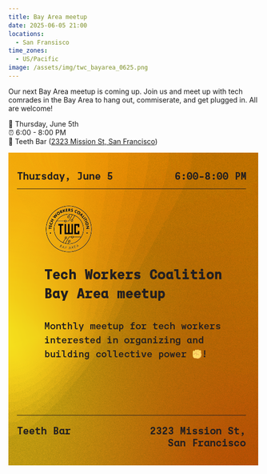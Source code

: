 ```yaml
---
title: Bay Area meetup
date: 2025-06-05 21:00
locations:
  - San Fransisco
time_zones:
  - US/Pacific
image: /assets/img/twc_bayarea_0625.png
---
```

Our next Bay Area meetup is coming up. Join us and meet up with tech comrades in the Bay Area to hang out, commiserate, and get plugged in. All are welcome!

📆 Thursday, June 5th\
⏰ 6:00 - 8:00 PM\
**📍** Teeth Bar ([2323 Mission St, San Francisco](https://click.actionnetwork.org/ss/c/u001.xqm-apKpWqGuZCDDu9wrxaE2AW4g_h8djIM95v6-zhbz6ZOjuRFyqq1O6__0y8DaDDE7U_AJYgWyACjkGp_lpSQz4mpYv33EJ8jfesvEOxufmSp-n4EjpCO3tPwmd7PwaZke1L4-OG4Xjp-Qx8kKkHWPvE4luLy-VH5oQjs9-dSUHLPblT_hBvO5Vayl3gOBIqfR6kly8lQns1YsI_30IebPM9Ym08gXUHeHN9wEfxt6Xy25t1M8eE3AY8Ct4LtU/4fa/NnDa2tojQJ-AVb60NjxUZQ/h13/h001.bW257lH7QGTUkgJ1ST4sjb35_Kgb8WWbSAdhT2Fm8N8))

![](/assets/img/twc_bayarea_0625.png)
